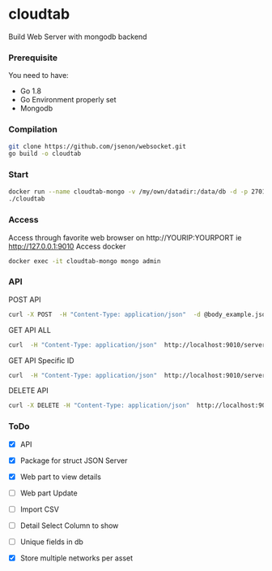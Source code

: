 # cloudtab

Build Web Server with mongodb backend

### Prerequisite

You need to have:

* Go 1.8
* Go Environment properly set
* Mongodb

### Compilation

```sh
git clone https://github.com/jsenon/websocket.git
go build -o cloudtab
```

### Start

```sh
docker run --name cloudtab-mongo -v /my/own/datadir:/data/db -d -p 27017:27017 mongo:latest
./cloudtab 
```

### Access

Access through favorite web browser on http://YOURIP:YOURPORT ie http://127.0.0.1:9010
Access docker
```sh
docker exec -it cloudtab-mongo mongo admin
```

### API

POST API
```sh
curl -X POST  -H "Content-Type: application/json"  -d @body_example.jsonhttp://localhost:9010/servers
```
GET API ALL
```sh
curl  -H "Content-Type: application/json"  http://localhost:9010/servers
```

GET API Specific ID
```sh
curl  -H "Content-Type: application/json"  http://localhost:9010/servers/YOURID
```

DELETE API 
```sh
curl -X DELETE -H "Content-Type: application/json"  http://localhost:9010/servers/YOURID
```


### ToDo

- [x] API
- [x] Package for struct JSON Server
- [x] Web part to view details
- [ ] Web part Update
- [ ] Import CSV
- [ ] Detail Select Column to show
- [ ] Unique fields in db
- [x] Store multiple networks per asset





